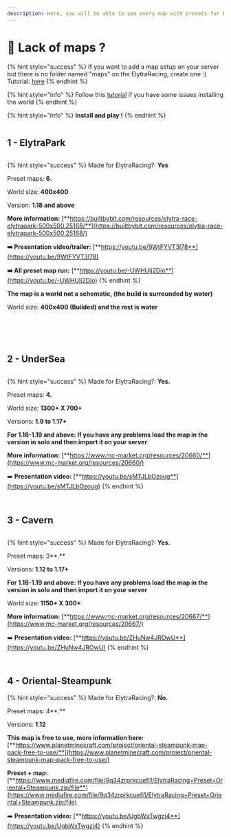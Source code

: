 ```yaml
---
description: Here, you will be able to see every map with presets for ElytraRacing
---
```


# 🏁 Lack of maps ?

{% hint style="success" %}
If you want to add a map setup on your server but there is no folder named "maps" on the ElytraRacing, create one :) Tutorial: [here](https://chooseit.gitbook.io/elytraracing/faq/how-do-i-add-a-map-preset-to-my-server)
{% endhint %}

{% hint style="info" %}
Follow this [tutorial](https://chooseit.gitbook.io/elytraracing/faq/how-can-i-install-a-world-on-my-server) if you have some issues installing the world
{% endhint %}

{% hint style="info" %}
**Install and play !**
{% endhint %}

<figure><img src="https://imgur.com/aW08zok.jpg" alt=""><figcaption></figcaption></figure>

## 1 - ElytraPark

<figure><img src="https://imgur.com/xdJY2zW.png" alt=""><figcaption></figcaption></figure>

{% hint style="success" %}
Made for ElytraRacing?: **Yes**

Preset maps: **6.**

World size: **400x400**

Version: **1.18 and above**

**More information:** [**https://builtbybit.com/resources/elytra-race-elytrapark-500x500.25168/**](https://builtbybit.com/resources/elytra-race-elytrapark-500x500.25168/)



**➡️ Presentation video/trailer:** [**https://youtu.be/9WtFYVT3l78**](https://youtu.be/9WtFYVT3l78)



**➡️ All preset map run:** [**https://youtu.be/-UWHUIj2Dio**](https://youtu.be/-UWHUIj2Dio)
{% endhint %}

**The map is a world not a schematic, (the build is surrounded by water)**

World size: **400x400 (Builded) and the rest is water**

<figure><img src="https://imgur.com/OaqVO8Q.png" alt=""><figcaption></figcaption></figure>

<div>

<figure><img src="https://imgur.com/cFWuu0Y.png" alt=""><figcaption></figcaption></figure>

 

<figure><img src="https://imgur.com/qD7sBiL.png" alt=""><figcaption></figcaption></figure>

 

<figure><img src="https://imgur.com/kqFWIlR.png" alt=""><figcaption></figcaption></figure>

 

<figure><img src="https://imgur.com/4rjNuMy.png" alt=""><figcaption></figcaption></figure>

</div>

## 2 - UnderSea

<figure><img src="https://imgur.com/sNK8PId.png" alt=""><figcaption></figcaption></figure>

{% hint style="success" %}
Made for ElytraRacing?: **Yes.**

Preset maps: **4.**

World size: **1300+ X 700+**

Versions: **1.9 to 1.17+**

**For 1.18-1.19 and above: If you have any problems load the map in the version in solo and then import it on your server**&#x20;

**More information:** [**https://www.mc-market.org/resources/20660/**](https://www.mc-market.org/resources/20660/)

➡️ **Presentation video:** [**https://youtu.be/sMTJLbOzoug**](https://youtu.be/sMTJLbOzoug)
{% endhint %}

<div>

<figure><img src="https://imgur.com/R765scD.png" alt=""><figcaption></figcaption></figure>

 

<figure><img src="https://imgur.com/or1PK4K.png" alt=""><figcaption></figcaption></figure>

</div>

## 3 - Cavern

<figure><img src="https://imgur.com/iWfGZQv.png" alt=""><figcaption></figcaption></figure>

{% hint style="success" %}
Made for ElytraRacing?: **Yes.**

Preset maps: 3**.**

Versions: **1.12 to 1.17+**

**For 1.18-1.19 and above: If you have any problems load the map in the version in solo and then import it on your server**&#x20;

World size: **1150+ X 300+**

**More information:** [**https://www.mc-market.org/resources/20667/**](https://www.mc-market.org/resources/20667/)

➡️ **Presentation video:** [**https://youtu.be/ZHuNw4JROwU**](https://youtu.be/ZHuNw4JROwU)
{% endhint %}

<div>

<figure><img src="https://imgur.com/xaHt6Qs.png" alt=""><figcaption></figcaption></figure>

 

<figure><img src="https://imgur.com/hcj7JPj.png" alt=""><figcaption></figcaption></figure>

</div>

## **4 - Oriental-Steampunk**

{% hint style="success" %}
Made for ElytraRacing?: **No.**

Preset maps: 4**.**

Versions: **1.12**

**This map is free to use, more information here:** [**https://www.planetminecraft.com/project/oriental-steampunk-map-pack-free-to-use/**](https://www.planetminecraft.com/project/oriental-steampunk-map-pack-free-to-use/)

**Preset + map:** [**https://www.mediafire.com/file/9q34zrprkcuefi1/ElytraRacing+Preset+Oriental+Steampunk.zip/file**](https://www.mediafire.com/file/9q34zrprkcuefi1/ElytraRacing+Preset+Oriental+Steampunk.zip/file)

➡️ **Presentation video:** [**https://youtu.be/UgbWxTwgzj4**](https://youtu.be/UgbWxTwgzj4)
{% endhint %}

